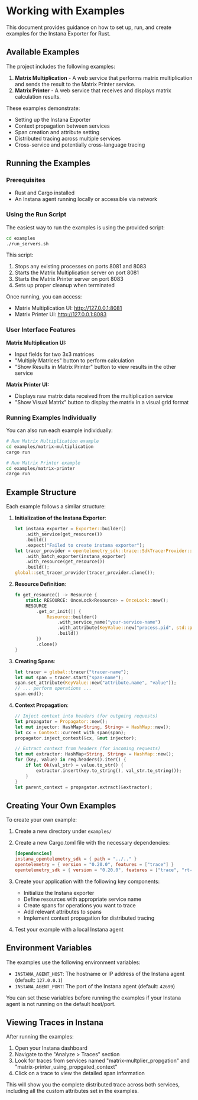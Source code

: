 # Working with Examples

This document provides guidance on how to set up, run, and create examples for the Instana Exporter for Rust.

## Available Examples

The project includes the following examples:

1. **Matrix Multiplication** - A web service that performs matrix multiplication and sends the result to the Matrix Printer service.
2. **Matrix Printer** - A web service that receives and displays matrix calculation results.

These examples demonstrate:
- Setting up the Instana Exporter
- Context propagation between services
- Span creation and attribute setting
- Distributed tracing across multiple services
- Cross-service and potentially cross-language tracing

## Running the Examples

### Prerequisites

- Rust and Cargo installed
- An Instana agent running locally or accessible via network

### Using the Run Script

The easiest way to run the examples is using the provided script:

```bash
cd examples
./run_servers.sh
```

This script:
1. Stops any existing processes on ports 8081 and 8083
2. Starts the Matrix Multiplication server on port 8081
3. Starts the Matrix Printer server on port 8083
4. Sets up proper cleanup when terminated

Once running, you can access:
- Matrix Multiplication UI: http://127.0.0.1:8081
- Matrix Printer UI: http://127.0.0.1:8083

### User Interface Features

**Matrix Multiplication UI:**
- Input fields for two 3x3 matrices
- "Multiply Matrices" button to perform calculation
- "Show Results in Matrix Printer" button to view results in the other service

**Matrix Printer UI:**
- Displays raw matrix data received from the multiplication service
- "Show Visual Matrix" button to display the matrix in a visual grid format

### Running Examples Individually

You can also run each example individually:

```bash
# Run Matrix Multiplication example
cd examples/matrix-multiplication
cargo run

# Run Matrix Printer example
cd examples/matrix-printer
cargo run
```

## Example Structure

Each example follows a similar structure:

1. **Initialization of the Instana Exporter**:
   ```rust
   let instana_exporter = Exporter::builder()
       .with_service(get_resource())
       .build()
       .expect("Failed to create instana exporter");
   let tracer_provider = opentelemetry_sdk::trace::SdkTracerProvider::builder()
       .with_batch_exporter(instana_exporter)
       .with_resource(get_resource())
       .build();
   global::set_tracer_provider(tracer_provider.clone());
   ```

2. **Resource Definition**:
   ```rust
   fn get_resource() -> Resource {
       static RESOURCE: OnceLock<Resource> = OnceLock::new();
       RESOURCE
           .get_or_init(|| {
               Resource::builder()
                   .with_service_name("your-service-name")
                   .with_attribute(KeyValue::new("process.pid", std::process::id() as i64))
                   .build()
           })
           .clone()
   }
   ```

3. **Creating Spans**:
   ```rust
   let tracer = global::tracer("tracer-name");
   let mut span = tracer.start("span-name");
   span.set_attribute(KeyValue::new("attribute.name", "value"));
   // ... perform operations ...
   span.end();
   ```

4. **Context Propagation**:
   ```rust
   // Inject context into headers (for outgoing requests)
   let propagator = Propagator::new();
   let mut injector: HashMap<String, String> = HashMap::new();
   let cx = Context::current_with_span(span);
   propagator.inject_context(&cx, &mut injector);
   
   // Extract context from headers (for incoming requests)
   let mut extractor: HashMap<String, String> = HashMap::new();
   for (key, value) in req.headers().iter() {
       if let Ok(val_str) = value.to_str() {
           extractor.insert(key.to_string(), val_str.to_string());
       }
   }
   let parent_context = propagator.extract(&extractor);
   ```

## Creating Your Own Examples

To create your own example:

1. Create a new directory under `examples/`
2. Create a new Cargo.toml file with the necessary dependencies:
   ```toml
   [dependencies]
   instana_opentelemetry_sdk = { path = "../.." }
   opentelemetry = { version = "0.20.0", features = ["trace"] }
   opentelemetry_sdk = { version = "0.20.0", features = ["trace", "rt-tokio"] }
   ```

3. Create your application with the following key components:
   - Initialize the Instana exporter
   - Define resources with appropriate service name
   - Create spans for operations you want to trace
   - Add relevant attributes to spans
   - Implement context propagation for distributed tracing

4. Test your example with a local Instana agent

## Environment Variables

The examples use the following environment variables:

- `INSTANA_AGENT_HOST`: The hostname or IP address of the Instana agent (default: `127.0.0.1`)
- `INSTANA_AGENT_PORT`: The port of the Instana agent (default: `42699`)

You can set these variables before running the examples if your Instana agent is not running on the default host/port.

## Viewing Traces in Instana

After running the examples:

1. Open your Instana dashboard
2. Navigate to the "Analyze > Traces" section
3. Look for traces from services named "matrix-multplier_propgation" and "matrix-printer_using_propgated_context"
4. Click on a trace to view the detailed span information

This will show you the complete distributed trace across both services, including all the custom attributes set in the examples.


